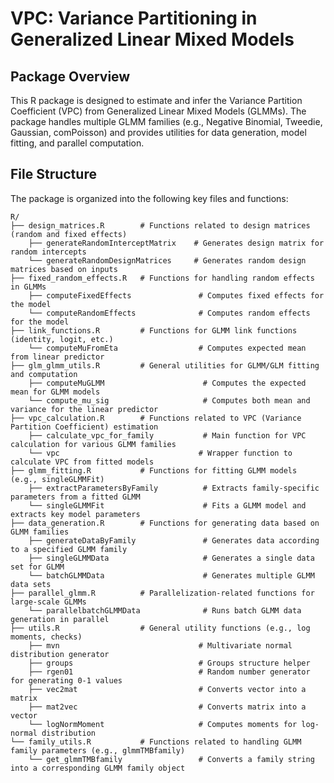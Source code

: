 # VPC: Variance Partitioning in Generalized Linear Mixed Models

## Package Overview

This R package is designed to estimate and infer the Variance Partition Coefficient (VPC) from Generalized Linear Mixed Models (GLMMs). The package handles multiple GLMM families (e.g., Negative Binomial, Tweedie, Gaussian, comPoisson) and provides utilities for data generation, model fitting, and parallel computation.

## File Structure

The package is organized into the following key files and functions:

```plaintext
R/
├── design_matrices.R        # Functions related to design matrices (random and fixed effects)
    ├── generateRandomInterceptMatrix    # Generates design matrix for random intercepts
    └── generateRandomDesignMatrices     # Generates random design matrices based on inputs
├── fixed_random_effects.R   # Functions for handling random effects in GLMMs
    ├── computeFixedEffects               # Computes fixed effects for the model
    └── computeRandomEffects              # Computes random effects for the model
├── link_functions.R         # Functions for GLMM link functions (identity, logit, etc.)
    └── computeMuFromEta                  # Computes expected mean from linear predictor
├── glm_glmm_utils.R         # General utilities for GLMM/GLM fitting and computation
    ├── computeMuGLMM                      # Computes the expected mean for GLMM models
    └── compute_mu_sig                     # Computes both mean and variance for the linear predictor
├── vpc_calculation.R        # Functions related to VPC (Variance Partition Coefficient) estimation
    ├── calculate_vpc_for_family           # Main function for VPC calculation for various GLMM families
    └── vpc                               # Wrapper function to calculate VPC from fitted models
├── glmm_fitting.R           # Functions for fitting GLMM models (e.g., singleGLMMFit)
    ├── extractParametersByFamily          # Extracts family-specific parameters from a fitted GLMM
    └── singleGLMMFit                      # Fits a GLMM model and extracts key model parameters
├── data_generation.R        # Functions for generating data based on GLMM families
    ├── generateDataByFamily               # Generates data according to a specified GLMM family
    ├── singleGLMMData                     # Generates a single data set for GLMM
    └── batchGLMMData                      # Generates multiple GLMM data sets
├── parallel_glmm.R          # Parallelization-related functions for large-scale GLMMs
    └── parallelbatchGLMMData              # Runs batch GLMM data generation in parallel
├── utils.R                  # General utility functions (e.g., log moments, checks)
    ├── mvn                               # Multivariate normal distribution generator
    ├── groups                            # Groups structure helper
    ├── rgen01                            # Random number generator for generating 0-1 values
    ├── vec2mat                           # Converts vector into a matrix
    ├── mat2vec                           # Converts matrix into a vector
    └── logNormMoment                     # Computes moments for log-normal distribution
└── family_utils.R           # Functions related to handling GLMM family parameters (e.g., glmmTMBfamily)
    └── get_glmmTMBfamily                 # Converts a family string into a corresponding GLMM family object
```

